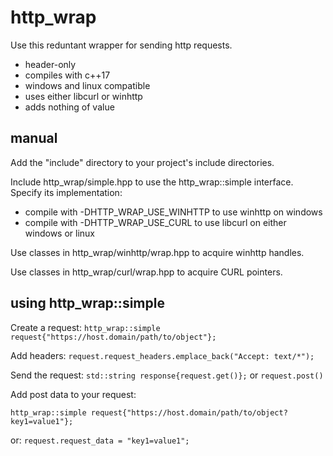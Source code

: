 # http_wrap
Use this reduntant wrapper for sending http requests.

- header-only
- compiles with c++17
- windows and linux compatible
- uses either libcurl or winhttp
- adds nothing of value

## manual
Add the "include" directory to your project's include directories.

Include http_wrap/simple.hpp to use the http_wrap::simple interface. Specify its implementation:
- compile with -DHTTP_WRAP_USE_WINHTTP to use winhttp on windows
- compile with -DHTTP_WRAP_USE_CURL to use libcurl on either windows or linux

Use classes in http_wrap/winhttp/wrap.hpp to acquire winhttp handles.

Use classes in http_wrap/curl/wrap.hpp to acquire CURL pointers.

## using http_wrap::simple
Create a request:
`http_wrap::simple request{"https://host.domain/path/to/object"};`

Add headers:
`request.request_headers.emplace_back("Accept: text/*");`

Send the request:
`std::string response{request.get()};` or `request.post()`

Add post data to your request:

`http_wrap::simple request{"https://host.domain/path/to/object?key1=value1"};`

or: `request.request_data = "key1=value1";`
